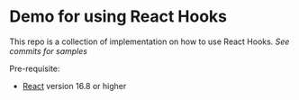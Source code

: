 # Demo for using React Hooks

This repo is a collection of implementation on how to use React Hooks. *See commits for samples*

Pre-requisite:

- [React](https://reactjs.org/versions) version 16.8 or higher
